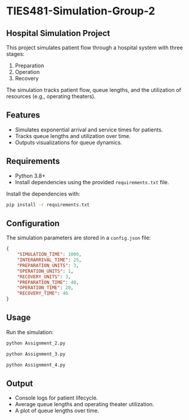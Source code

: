 # TIES481-Simulation-Group-2


## Hospital Simulation Project

This project simulates patient flow through a hospital system with three stages:
1. Preparation
2. Operation
3. Recovery

The simulation tracks patient flow, queue lengths, and the utilization of resources (e.g., operating theaters).

## Features
- Simulates exponential arrival and service times for patients.
- Tracks queue lengths and utilization over time.
- Outputs visualizations for queue dynamics.

## Requirements
- Python 3.8+
- Install dependencies using the provided `requirements.txt` file.

Install the dependencies with:
```bash
pip install -r requirements.txt
```

## Configuration
The simulation parameters are stored in a `config.json` file:
```json
{
    "SIMULATION_TIME": 1000,
    "INTERARRIVAL_TIME": 25,
    "PREPARATION_UNITS": 3,
    "OPERATION_UNITS": 1,
    "RECOVERY_UNITS": 3,
    "PREPARATION_TIME": 40,
    "OPERATION_TIME": 20,
    "RECOVERY_TIME": 40
}
```

## Usage
Run the simulation:
```bash
python Assignment_2.py

python Assignment_3.py

python Assignment_4.py
```

## Output
- Console logs for patient lifecycle.
- Average queue lengths and operating theater utilization.
- A plot of queue lengths over time.

